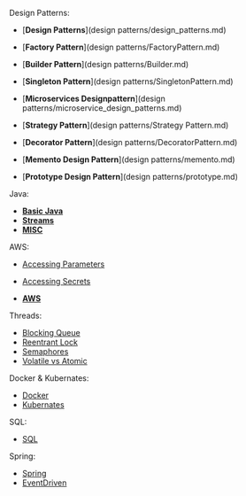 Design Patterns: 


   - [__Design Patterns__](design patterns/design_patterns.md)
  
   - [__Factory Pattern__](design patterns/FactoryPattern.md)  
    
   - [__Builder Pattern__](design patterns/Builder.md)  
    
   - [__Singleton Pattern__](design patterns/SingletonPattern.md)  
    
   - [__Microservices Designpattern__](design patterns/microservice_design_patterns.md)  
   
   - [__Strategy Pattern__](design patterns/Strategy Pattern.md)  

   - [__Decorator Pattern__](design patterns/DecoratorPattern.md)
     
   - [__Memento Design Pattern__](design patterns/memento.md)

   - [__Prototype Design Pattern__](design patterns/prototype.md)

Java:

   - [__Basic Java__](java/Java.md)
   - [__Streams__](java/stream.md)
   - [__MISC__](temp.md)
      
AWS:
   -  [Accessing Parameters ](AWS/lambda-access-parameter.md)  
    
   -  [Accessing Secrets ](AWS/AWlambda-access-secret.md)
    
   - [__AWS__](AWS/aws.md)  
   
    

Threads:
   - [Blocking Queue](threads/blockingqueue.md)
   - [Reentrant Lock](threads/reentrantlock.md)
   - [Semaphores](threads/semaphore.md)
   - [Volatile vs Atomic](threads/volatilevsatomic.md)

Docker & Kubernates:
   - [Docker](docker/docker.md)
   - [Kubernates](kubernates/kubernates.md)

SQL:
   - [SQL](SQL.md)

Spring:
   - [Spring](spring/spring.md)
   - [EventDriven](spring/Events_using_RabbitMQ.md)
